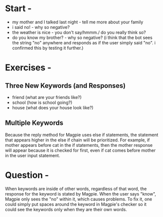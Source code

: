 # Start -

* my mother and I talked last night - tell me more about your family
* i said no! - why so negative?
* the weather is nice - you don't say/hmmm./ do you really think so?
* do you know my brother? - why so negative? (i think that the bot sees the string "no" anywhere and responds as if the user simply said "no". i confirmed this by testing it further.)

# Exercises -

## Three New Keywords (and Responses)

* friend (what are your friends like?)
* school (how is school going?)
* house (what does your house look like?)

## Multiple Keywords 

Because the reply method for Magpie uses else if statements, the statement that appears higher in the else if chain will be prioritized. For example, if mother appears before cat in the if statements, then the mother response will appear because it is checked for first, even if cat comes before mother in the user input statement.

# Question - 

When keywords are inside of other words, regardless of that word, the response for the keyword is stated by Magpie. When the user says "know", Magpie only sees the "no" within it, which causes problems. To fix it, one could simply put spaces around the keyword in Magpie's checker so it could see the keywords only when they are their own words.